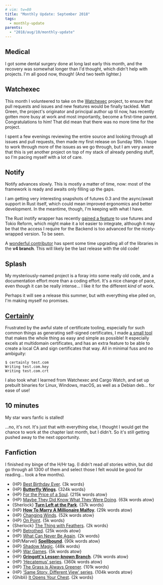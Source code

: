 ```yaml
---
# vim: tw=80
title: "Monthly Update: September 2018"
tags:
  - monthly-update
parents:
  - "2018/aug/10/monthly-update"
---
```


## Medical

I got some dental surgery done at long last early this month, and the recovery
was somewhat longer than I'd thought, which didn't help with projects. I'm all
good now, though! (And two teeth lighter.)

## Watchexec

This month I volunteered to take on the [Watchexec] project, to ensure that pull
requests and issues and new features would be finally tackled. Matt Green, the
project's originator and principal author up til now, has recently gotten more
busy at work and most importantly, become a first-time parent. Congratulations
to him! That did mean that there was no more time for the project.

I spent a few evenings reviewing the entire source and looking through all
issues and pull requests, then made my first release on Sunday 19th. I hope to
work through more of the issues as we go through, but I am very aware that this
is yet another project on top of my stack of already pending stuff, so I'm
pacing myself with a lot of care.

[Watchexec]: https://github.com/mattgreen/watchexec

## Notify

Notify advances slowly. This is mostly a matter of time, now: most of the
framework is ready and awaits only filling up the gaps.

I am getting very interesting snapshots of futures 0.3 and the async/await
support in Rust itself, which could mean improved ergonomics and better
development. In the meantime, though, I'm keeping with what I have.

The Rust inotify wrapper has recently [gained a feature] to use futures and Tokio
Reform, which might make it a lot easier to integrate, although it may be that
the access I require for the Backend is too advanced for the nicely-wrapped
version. To be seen.

A [wonderful contributor] has spent some time upgrading all of the libraries in
the **v4 branch**. This will likely be the last release with the old code!

[gained a feature]: https://github.com/inotify-rs/inotify/pull/105
[wonderful contributor]: https://github.com/passcod/notify/pull/162

## Splash

My mysteriously-named project is a foray into some really old code, and a
documentation effort more than a coding effort. It's a nice change of pace, even
though it can be really intense… I like it for the different _kind_ of work.

Perhaps it will see a release this summer, but with everything else piled on,
I'm making myself no promises.

## [Certainly]

Frustrated by the awful state of certificate tooling, especially for such common
things as generating self-signed certificates, I made [a small tool][Certainly]
that makes the whole thing as easy and simple as possible! It especially excels
at multidomain certificates, and has an extra feature to be able to create a
local CA and sign certificates that way. All in minimal fuss and no ambiguity:

```
$ certainly test.com
Writing test.com.key
Writing test.com.crt
```

I also took what I learned from Watchexec and Cargo Watch, and set up prebuilt
binaries for Linux, Windows, macOS, as well as a Debian deb... for ease of use!

[Certainly]: https://github.com/passcod/certainly

## 10 minutes

My star wars fanfic is stalled!

...no, it's not. It's just that with everything else, I thought I would get the
chance to work at the chapter last month, but I didn't. So it's still getting
pushed away to the next opportunity.

## Fanfiction

I finished my binge of the H/Hr tag. (I didn't read _all_ stories within, but
did go through all 1300 of them and select those I felt would be good for
reading... took a few months).

 - {HP} [Best Birthday Ever](https://archiveofourown.org/works/222657). {3k words}
 - {HP} **[Butterfly Wings](https://archiveofourown.org/works/5885209)**. {324k words}
 - {HP} [For the Price of a Soul](https://archiveofourown.org/works/14815872). {215k words atow}
 - {HP} [Maybe They Did Know What They Were Doing](https://archiveofourown.org/works/10972371). {63k words atow}
 - {Sherlock} **[Turn Left at the Park](https://archiveofourown.org/works/10912236)**. {37k words}
 - {HP} **[How To Marry A Millionaire Malfoy](https://archiveofourown.org/works/15190946)**. {29k words atow}
 - {HP} [Changing Winds](https://archiveofourown.org/works/1474159). {52k words atow}
 - {HP} [On Point](https://archiveofourown.org/works/11467596). {5k words}
 - {Sherlock} [The Thing with Feathers](https://archiveofourown.org/works/11063925). {2k words}
 - {HP} [Betrothed](https://archiveofourown.org/works/14891849). {25k words atow}
 - {HP} [What Can Never Be Again](https://archiveofourown.org/works/117634). {2k words}
 - {HP/Marvel} **[Spellbound](https://archiveofourown.org/works/13607550)**. {90k words atow}
 - {HP} [Shadow Magic](https://archiveofourown.org/works/15432591). {48k words}
 - {HP} [War Games](https://archiveofourown.org/works/15436110). {5k words atow}
 - {HP} **[Gringott's Lesser-known Branch](https://archiveofourown.org/works/2141337)**. {79k words atow}
 - {HP} [‘Hecatemus’ series](https://archiveofourown.org/series/620263). {360k words atow}
 - {HP} [The Grass is Always Greener](https://archiveofourown.org/works/10053200). {101k words}
 - {HP} [‘Same Story, Different View’ series](https://archiveofourown.org/series/131787). {104k words atow}
 - {Ghibli} [It Opens Your Chest](https://archiveofourown.org/works/15668772). {2k words}
